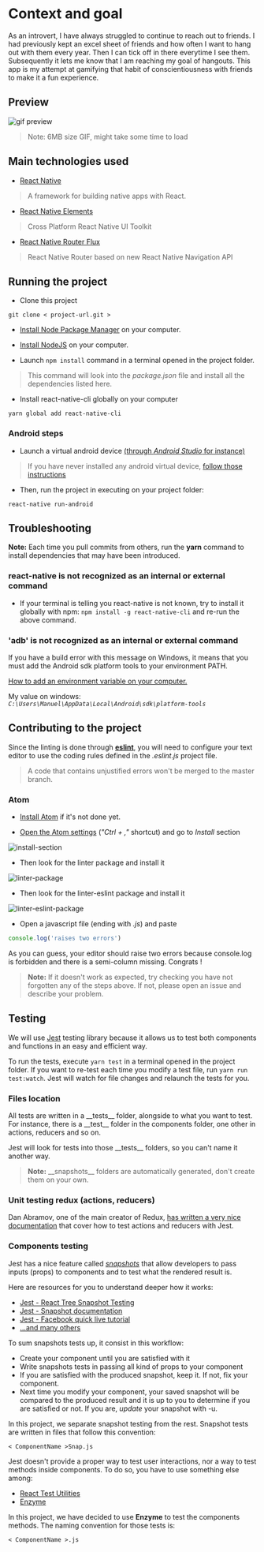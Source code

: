# Context and goal

As an introvert, I have always struggled to continue to reach out to friends. I had previously kept an excel sheet of friends and how often I want to hang out with them every year. Then I can tick off in there everytime I see them. Subsequently it lets me know that I am reaching my goal of hangouts. This app is my attempt at gamifying that habit of conscientiousness with friends to make it a fun experience. 

## Preview

![gif preview](https://raw.githubusercontent.com/mbeaudru/react-native-sample/master/assets/preview.gif)

> Note: 6MB size GIF, might take some time to load

## Main technologies used

- [React Native](https://github.com/facebook/react-native)

> A framework for building native apps with React.

- [React Native Elements](https://github.com/react-native-community/react-native-elements)

> Cross Platform React Native UI Toolkit

- [React Native Router Flux](https://github.com/aksonov/react-native-router-flux)

> React Native Router based on new React Native Navigation API

## Running the project

- Clone this project
```
git clone < project-url.git >
```


- [Install Node Package Manager]() on your computer.

- [Install NodeJS](https://nodejs.org/en/) on your computer.


- Launch ``` npm install ``` command in a terminal opened in the project folder.
> This command will look into the *package.json* file and install all the dependencies listed here.

- Install react-native-cli globally on your computer
```
yarn global add react-native-cli
```

### Android steps

- Launch a virtual android device [(through *Android Studio* for instance)](https://developer.android.com/studio/run/managing-avds.html#viewing)

> If you have never installed any android virtual device, [follow those instructions](https://developer.android.com/studio/run/managing-avds.html#createavd)

- Then, run the project in executing on your project folder:

```
react-native run-android
```

## Troubleshooting

**Note:** Each time you pull commits from others, run the **yarn** command to install dependencies that may have been introduced.

### react-native is not recognized as an internal or external command
- If your terminal is telling you react-native is not known, try to install it globally with npm: ```npm install -g react-native-cli``` and re-run the above command.

### 'adb' is not recognized as an internal or external command

If you have a build error with this message on Windows, it means that you must add the Android sdk platform tools to your environment PATH.

[How to add an environment variable on your computer.](https://www.java.com/en/download/help/path.xml)

My value on windows: *```C:\Users\Manuel\AppData\Local\Android\sdk\platform-tools```*

## Contributing to the project

Since the linting is done through [**eslint**](http://eslint.org/), you will need to configure your text editor to use the coding rules defined in the *.eslint.js* project file.

> A code that contains unjustified errors won't be merged to the master branch.

### Atom

- [Install Atom](https://atom.io/) if it's not done yet.

- [Open the Atom settings](http://flight-manual.atom.io/getting-started/sections/atom-basics/#settings-and-preferences) (*"Ctrl + ,"* shortcut) and go to *Install* section

![install-section](http://www.codeblocq.com/img/atom-prefs-install-tab.png)

- Then look for the linter package and install it

![linter-package](http://www.codeblocq.com/img/atom-linter-package.png)

- Then look for the linter-eslint package and install it

![linter-eslint-package](http://www.codeblocq.com/img/atom-linter-eslint-package.png)

- Open a javascript file (ending with *.js*) and paste

```js
console.log('raises two errors')
```
As you can guess, your editor should raise two errors because console.log is forbidden and there is a semi-column missing. Congrats !

> **Note:** If it doesn't work as expected, try checking you have not forgotten any of the steps above. If not, please open an issue and describe your problem.

## Testing

We will use [Jest](https://facebook.github.io/jest/) testing library because it allows us to test both components and functions in an easy and efficient way.

To run the tests, execute ```yarn test``` in a terminal opened in the project folder.
If you want to re-test each time you modify a test file, run ```yarn run test:watch```. Jest will watch for file changes and relaunch the tests for you.

### Files location

All tests are written in a \_\_tests\_\_ folder, alongside to what you want to test. For instance, there is a \_\_test\_\_ folder in the components folder, one other in actions, reducers and so on.

Jest will look for tests into those \_\_tests\_\_ folders, so you can't name it another way.

> **Note:** \_\_snapshots\_\_ folders are automatically generated, don't create them on your own.

### Unit testing redux (actions, reducers)

Dan Abramov, one of the main creator of Redux, [has written a very nice documentation](http://redux.js.org/docs/recipes/WritingTests.html#action-creators) that cover how to test actions and reducers with Jest.

### Components testing

Jest has a nice feature called [*snapshots*](https://facebook.github.io/jest/docs/tutorial-react-native.html#snapshot-test) that allow developers to pass inputs (props) to components and to test what the rendered result is.

Here are resources for you to understand deeper how it works:
- [Jest - React Tree Snapshot Testing](http://facebook.github.io/jest/blog/2016/07/27/jest-14.html)
- [Jest - Snapshot documentation](http://facebook.github.io/jest/docs/tutorial-react-native.html#snapshot-test)
- [Jest - Facebook quick live tutorial](https://www.facebook.com/react/videos/1035427199869020/)
- [...and many others](http://facebook.github.io/jest/blog/2016/10/03/jest-16.html#community-update)

To sum snapshots tests up, it consist in this workflow:

- Create your component until you are satisfied with it
- Write snapshots tests in passing all kind of props to your component
- If you are satisfied with the produced snapshot, keep it. If not, fix your component.
- Next time you modify your component, your saved snapshot will be compared to the produced result and it is up to you to determine if you are satisfied or not. If you are, *update* your snapshot with -u.

In this project, we separate snapshot testing from the rest. Snapshot tests are written in files that follow this convention:

```
< ComponentName >Snap.js
```

Jest doesn't provide a proper way to test user interactions, nor a way to test methods inside components. To do so, you have to use something else among:

- [React Test Utilities](https://facebook.github.io/react/docs/test-utils.html)
- [Enzyme](http://airbnb.io/enzyme/)

In this project, we have decided to use **Enzyme** to test the components methods. The naming convention for those tests is:

```
< ComponentName >.js
```